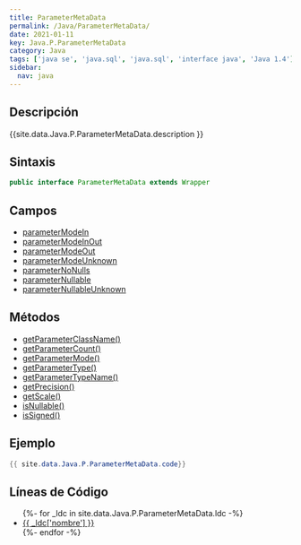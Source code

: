 ```yaml
---
title: ParameterMetaData
permalink: /Java/ParameterMetaData/
date: 2021-01-11
key: Java.P.ParameterMetaData
category: Java
tags: ['java se', 'java.sql', 'java.sql', 'interface java', 'Java 1.4']
sidebar: 
  nav: java
---
```


## Descripción
{{site.data.Java.P.ParameterMetaData.description }}

## Sintaxis
~~~java
public interface ParameterMetaData extends Wrapper
~~~

## Campos
* [parameterModeIn](/Java/ParameterMetaData/parameterModeIn/)
* [parameterModeInOut](/Java/ParameterMetaData/parameterModeInOut/)
* [parameterModeOut](/Java/ParameterMetaData/parameterModeOut/)
* [parameterModeUnknown](/Java/ParameterMetaData/parameterModeUnknown/)
* [parameterNoNulls](/Java/ParameterMetaData/parameterNoNulls/)
* [parameterNullable](/Java/ParameterMetaData/parameterNullable/)
* [parameterNullableUnknown](/Java/ParameterMetaData/parameterNullableUnknown/)

## Métodos
* [getParameterClassName()](/Java/ParameterMetaData/getParameterClassName/)
* [getParameterCount()](/Java/ParameterMetaData/getParameterCount/)
* [getParameterMode()](/Java/ParameterMetaData/getParameterMode/)
* [getParameterType()](/Java/ParameterMetaData/getParameterType/)
* [getParameterTypeName()](/Java/ParameterMetaData/getParameterTypeName/)
* [getPrecision()](/Java/ParameterMetaData/getPrecision/)
* [getScale()](/Java/ParameterMetaData/getScale/)
* [isNullable()](/Java/ParameterMetaData/isNullable/)
* [isSigned()](/Java/ParameterMetaData/isSigned/)

## Ejemplo
~~~java
{{ site.data.Java.P.ParameterMetaData.code}}
~~~

## Líneas de Código
<ul>
{%- for _ldc in site.data.Java.P.ParameterMetaData.ldc -%}
   <li>
       <a href="{{_ldc['url'] }}">{{ _ldc['nombre'] }}</a>
   </li>
{%- endfor -%}
</ul>
